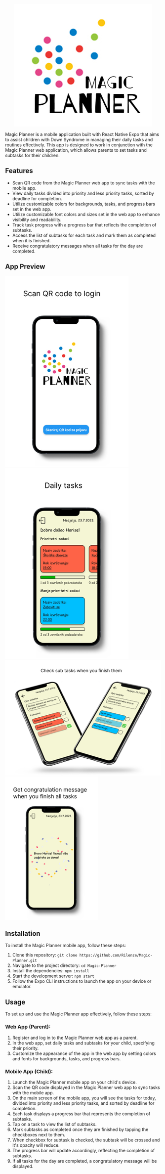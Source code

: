 <div align="center">
  <img src="/assets/images/MagicPlanner.png" alt="Magic Planner" />
</div>

Magic Planner is a mobile application built with React Native Expo that aims to assist children with Down Syndrome
in managing their daily tasks and routines effectively. This app is designed to work in conjunction with the Magic Planner
web application, which allows parents to set tasks and subtasks for their children.

## Features

- Scan QR code from the Magic Planner web app to sync tasks with the mobile app.
- View daily tasks divided into priority and less priority tasks, sorted by deadline for completion.
- Utilize customizable colors for backgrounds, tasks, and progress bars set in the web app.
- Utilize customizable font colors and sizes set in the web app to enhance visibility and readability.
- Track task progress with a progress bar that reflects the completion of subtasks.
- Access the list of subtasks for each task and mark them as completed when it is finished.
- Receive congratulatory messages when all tasks for the day are completed.

## App Preview

<div>
  <img src="/assets/images/ScanMockup.png" alt="Screen 1"  width="400"/>
  <img src="/assets/images/TasksMockup.png" alt="Screen 1"  width="400"/>
  <img src="/assets/images/SubTasksMockup.png" alt="Screen 1"  width="600"/>
  <img src="/assets/images/CongratulationMockup.png" alt="Screen 1"  width="300"/>
</div>

## Installation

To install the Magic Planner mobile app, follow these steps:

1. Clone this repository: `git clone https://github.com/Rilenze/Magic-Planner.git`
2. Navigate to the project directory: `cd Magic-Planner`
3. Install the dependencies: `npm install`
4. Start the development server: `npm start`
5. Follow the Expo CLI instructions to launch the app on your device or emulator.

## Usage

To set up and use the Magic Planner app effectively, follow these steps:

### Web App (Parent):

1. Register and log in to the Magic Planner web app as a parent.
2. In the web app, set daily tasks and subtasks for your child, specifying their priority.
3. Customize the appearance of the app in the web app by setting colors and fonts for backgrounds, tasks, and progress bars.

### Mobile App (Child):

1. Launch the Magic Planner mobile app on your child's device.
2. Scan the QR code displayed in the Magic Planner web app to sync tasks with the mobile app.
3. On the main screen of the mobile app, you will see the tasks for today, divided into priority and less priority tasks, and sorted by deadline for completion.
4. Each task displays a progress bar that represents the completion of subtasks.
5. Tap on a task to view the list of subtasks.
6. Mark subtasks as completed once they are finished by tapping the checkboxes next to them.
7. When checkbox for subtask is checked, the subtask will be crossed and it's opacity will reduce.
8. The progress bar will update accordingly, reflecting the completion of subtasks.
9. If all tasks for the day are completed, a congratulatory message will be displayed.
